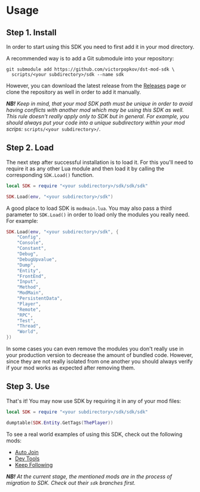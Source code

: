 # Usage

## Step 1. Install

In order to start using this SDK you need to first add it in your mod directory.

A recommended way is to add a Git submodule into your repository:

```shell script
git submodule add https://github.com/victorpopkov/dst-mod-sdk \
  scripts/<your subdirectory>/sdk --name sdk
```

However, you can download the latest release from the [Releases][] page or clone
the repository as well in order to add it manually.

_**NB!** Keep in mind, that your mod SDK path must be unique in order to avoid
having conflicts with another mod which may be using this SDK as well. This rule
doesn't really apply only to SDK but in general. For example, you should always
put your code into a unique subdirectory within your mod scrips:_
`scripts/<your subdirectory>/`.

## Step 2. Load

The next step after successful installation is to load it. For this you'll need
to require it as any other Lua module and then load it by calling the
corresponding `SDK.Load()` function.

```lua
local SDK = require "<your subdirectory>/sdk/sdk/sdk"

SDK.Load(env, "<your subdirectory>/sdk")
```

A good place to load SDK is `modmain.lua`. You may also pass a third parameter
to `SDK.Load()` in order to load only the modules you really need. For example:

```lua
SDK.Load(env, "<your subdirectory>/sdk", {
    "Config",
    "Console",
    "Constant",
    "Debug",
    "DebugUpvalue",
    "Dump",
    "Entity",
    "FrontEnd",
    "Input",
    "Method",
    "ModMain",
    "PersistentData",
    "Player",
    "Remote",
    "RPC",
    "Test",
    "Thread",
    "World",
})
```

In some cases you can even remove the modules you don't really use in your
production version to decrease the amount of bundled code. However, since they
are not really isolated from one another you should always verify if your mod
works as expected after removing them.

## Step 3. Use

That's it! You may now use SDK by requiring it in any of your mod files:

```lua
local SDK = require "<your subdirectory>/sdk/sdk/sdk"

dumptable(SDK.Entity.GetTags(ThePlayer))
```

To see a real world examples of using this SDK, check out the following mods:

- [Auto Join][]
- [Dev Tools][]
- [Keep Following][]

_**NB!** At the current stage, the mentioned mods are in the process of
migration to SDK. Check out their `sdk` branches first._

[auto join]: https://github.com/victorpopkov/dst-mod-auto-join
[dev tools]: https://github.com/victorpopkov/dst-mod-dev-tools
[keep following]: https://github.com/victorpopkov/dst-mod-keep-following
[releases]: https://github.com/victorpopkov/dst-mod-sdk/releases
